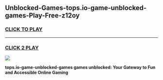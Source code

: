 
## Unblocked-Games-tops.io-game-unblocked-games-Play-Free-z12oy
<h3>
<a href="https://premium76.site?title=tops.io-game-unblocked-games&ref=10A">CLICK TO PLAY</a></h3>
<hr>

<h3>
<a href="https://premium76.site?title=tops.io-game-unblocked-games&ref=10A">CLICK 2 PLAY</a>
  
</h3>

<a href="https://premium76.site?title=tops.io-game-unblocked-games&ref=10A"><img src="https://clearcache.store/games.png"></a>


**tops.io-game-unblocked-games games unblocked: Your Gateway to Fun and Accessible Online Gaming**
